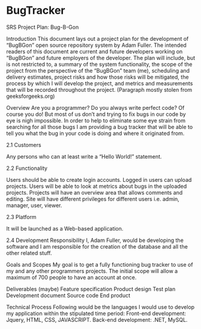 # BugTracker
SRS Project Plan: Bug-B-Gon

Introduction
This document lays out a project plan for the development of “BugBGon” open source repository system by Adam Fuller. The intended readers of this document are current and future developers working on “BugBGon” and future employers of the developer. The plan will include, but is not restricted to, a summary of the system functionality, the scope of the project from the perspective of the “BugBGon” team (me), scheduling and delivery estimates, project risks and how those risks will be mitigated, the process by which I will develop the project, and metrics and measurements that will be recorded throughout the project. (Paragraph mostly stolen from geeksforgeeks.org)

Overview
Are you a programmer? Do you always write perfect code? Of course you do! But most of us don’t and trying to fix bugs in our code by eye is nigh impossible. In order to help to eliminate some eye strain from searching for all those bugs I am providing a bug tracker that will be able to tell you what the bug in your code is doing and where it originated from.

2.1 Customers

Any persons who can at least write a “Hello World!” statement.

2.2 Functionality

Users should be able to create login accounts. Logged in users can upload projects. Users will be able to look at metrics about bugs in the uploaded projects. Projects will have an overview area that allows comments and editing. Site will have different privileges for different users i.e. admin, manager, user, viewer.

2.3 Platform

It will be launched as a Web-based application.

2.4 Development Responsibility I, Adam Fuller, would be developing the software and I am responsible for the creation of the database and all the other related stuff.

Goals and Scopes
My goal is to get a fully functioning bug tracker to use of my and any other programmers projects. The initial scope will allow a maximum of 700 people to have an account at once.

Deliverables (maybe)
Feature specification Product design Test plan Development document Source code End product

Technical Process
Following would be the languages I would use to develop my application within the stipulated time period: Front-end development: Jquery, HTML, CSS, JAVASCRIPT. Back-end development: .NET, MySQL.
